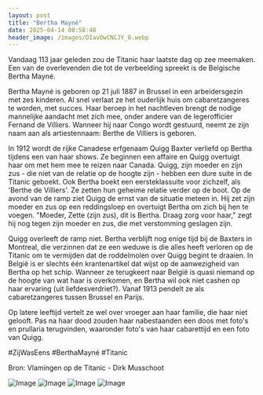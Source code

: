 ```yaml
---
layout: post
title: "Bertha Mayné"
date: 2025-04-14 08:58:48
header_image: /images/DIavOwCNCJY_0.webp
---
```


Vandaag 113 jaar geleden zou de Titanic haar laatste dag op zee meemaken. Een van de overlevenden die tot de verbeelding spreekt is de Belgische Bertha Mayné. 

Bertha Mayné is geboren op 21 juli 1887 in Brussel in een arbeidersgezin met zes kinderen. Al snel verlaat ze het ouderlijk huis om cabaretzangeres te worden, met succes. Haar beroep in het nachtleven brengt de nodige mannelijke aandacht met zich mee, onder andere van de legerofficier Fernand de Villiers. Wanneer hij naar Congo wordt gestuurd, neemt ze zijn naam aan als artiestennaam: Berthe de Villiers is geboren.

In 1912 wordt de rijke Canadese erfgenaam Quigg Baxter verliefd op Bertha tijdens een van haar shows. Ze beginnen een affaire en Quigg overtuigt haar om met hem mee te reizen naar Canada. Quigg, zijn moeder en zijn zus - die niet van de relatie op de hoogte zijn - hebben een dure suite in de Titanic geboekt. Ook Bertha boekt een eersteklassuite voor zichzelf, als 'Berthe de Villiers'. Ze zetten hun geheime relatie verder op de boot. Op de avond van de ramp ziet Quigg de ernst van de situatie meteen in. Hij zet zijn moeder en zus op een reddingsloep en overtuigt Bertha om zich bij hen te voegen. "Moeder, Zette (zijn zus), dit is Bertha. Draag zorg voor haar," zegt hij nog tegen zijn moeder en zus, die met verstomming geslagen zijn.

Quigg overleeft de ramp niet. Bertha verblijft nog enige tijd bij de Baxters in Montreal, die verzinnen dat ze een weduwe is die alles heeft verloren op de Titanic om te vermijden dat de roddelmolen over Quigg begint te draaien. In België is er slechts één krantenartikel dat wijst op de aanwezigheid van Bertha op het schip. Wanneer ze terugkeert naar België is quasi niemand op de hoogte van wat haar is overkomen, en Bertha wil ook niet cashen op haar ervaring (uit liefdesverdriet?). Vanaf 1913 pendelt ze als cabaretzangeres tussen Brussel en Parijs.

Op latere leeftijd vertelt ze wel over vroeger aan haar familie, die haar niet gelooft. Pas na haar dood zouden haar nabestaanden een doos met foto's en prullaria terugvinden, waaronder foto's van haar cabarettijd en een foto van Quigg. 

#ZijWasEens #BerthaMayné #Titanic

Bron: Vlamingen op de Titanic - Dirk Musschoot

![Image](/zij.was.eens/images/DIavOwCNCJY_0.webp)
![Image](/zij.was.eens/images/DIavOwCNCJY_1.webp)
![Image](/zij.was.eens/images/DIavOwCNCJY_2.webp)
![Image](/zij.was.eens/images/DIavOwCNCJY_3.webp)
